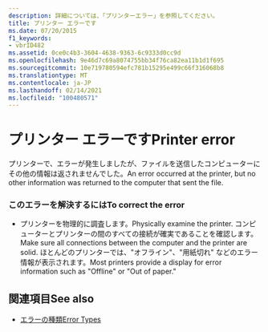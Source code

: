 ```yaml
---
description: 詳細については、「プリンターエラー」を参照してください。
title: プリンター エラーです
ms.date: 07/20/2015
f1_keywords:
- vbrID482
ms.assetid: 0ce0c4b3-3604-4638-9363-6c9333d0cc9d
ms.openlocfilehash: 9e46d7c69a8074755bb34f76ca82ea11b1d1f695
ms.sourcegitcommit: 10e719780594efc781b15295e499c66f316068b8
ms.translationtype: MT
ms.contentlocale: ja-JP
ms.lasthandoff: 02/14/2021
ms.locfileid: "100480571"
---
```

# <a name="printer-error"></a><span data-ttu-id="8192b-103">プリンター エラーです</span><span class="sxs-lookup"><span data-stu-id="8192b-103">Printer error</span></span>

<span data-ttu-id="8192b-104">プリンターで、エラーが発生しましたが、ファイルを送信したコンピューターにその他の情報は返されませんでした。</span><span class="sxs-lookup"><span data-stu-id="8192b-104">An error occurred at the printer, but no other information was returned to the computer that sent the file.</span></span>  
  
### <a name="to-correct-the-error"></a><span data-ttu-id="8192b-105">このエラーを解決するには</span><span class="sxs-lookup"><span data-stu-id="8192b-105">To correct the error</span></span>  
  
- <span data-ttu-id="8192b-106">プリンターを物理的に調査します。</span><span class="sxs-lookup"><span data-stu-id="8192b-106">Physically examine the printer.</span></span> <span data-ttu-id="8192b-107">コンピューターとプリンターの間のすべての接続が確実であることを確認します。</span><span class="sxs-lookup"><span data-stu-id="8192b-107">Make sure all connections between the computer and the printer are solid.</span></span> <span data-ttu-id="8192b-108">ほとんどのプリンターでは、"オフライン"、"用紙切れ" などのエラー情報が表示されます。</span><span class="sxs-lookup"><span data-stu-id="8192b-108">Most printers provide a display for error information such as "Offline" or "Out of paper."</span></span>  
  
## <a name="see-also"></a><span data-ttu-id="8192b-109">関連項目</span><span class="sxs-lookup"><span data-stu-id="8192b-109">See also</span></span>

- [<span data-ttu-id="8192b-110">エラーの種類</span><span class="sxs-lookup"><span data-stu-id="8192b-110">Error Types</span></span>](../programming-guide/language-features/error-types.md)
